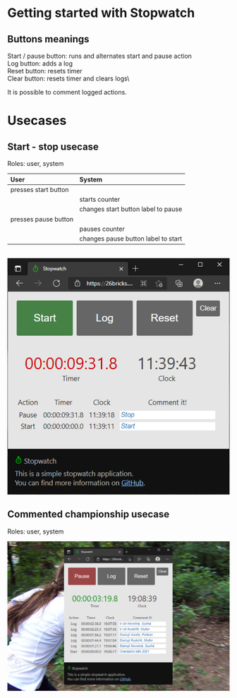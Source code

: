# Getting started with Stopwatch
## Buttons meanings
Start / pause button: runs and alternates start and pause action\
Log button: adds a log\
Reset button: resets timer\
Clear button: resets timer and clears logs\

It is possible to comment logged actions.

# Usecases
## Start - stop usecase
Roles: user, system

User  | System
:------------- | :-------------
presses start button|&nbsp;
&nbsp;|starts counter
&nbsp;|changes start button label to pause
presses pause button|&nbsp;
&nbsp;|pauses counter
&nbsp;|changes pause button label to start

\
![Simple start - stop usage image](/src/stopwatch_start_stop.png)

## Commented championship usecase
Roles: user, system

![Orienteering championship usage image](/src/stopwatch_orienteering.png)
